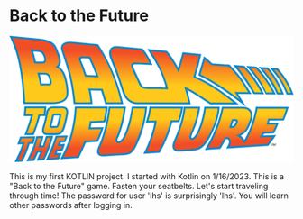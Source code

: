 # Back to the Future

![Back to the Future](https://github.com/lhsradek/bttf/blob/main/bttf-app/src/main/webapp/res/Back-to-the-future-logo.svg)

This is my first KOTLIN project. I started with Kotlin on 1/16/2023. This is a "Back to the Future" game. Fasten your seatbelts. Let's start traveling through time! The password for user 'lhs' is surprisingly 'lhs'. You will learn other passwords after logging in.

